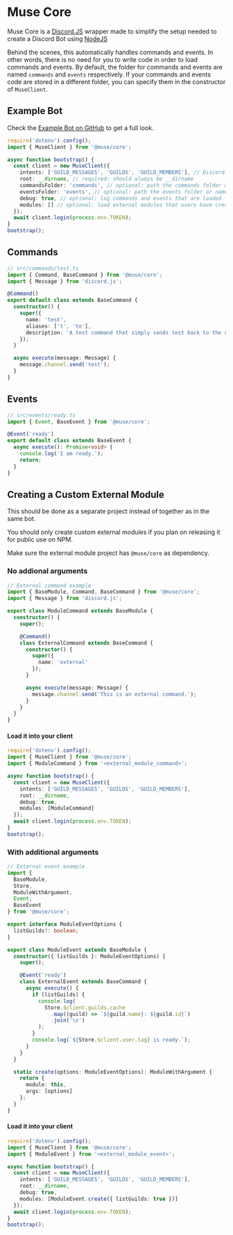 # Muse Core

Muse Core is a [Discord.JS](https://discord.js.org/) wrapper made to simplify the setup needed to create a Discord Bot using [NodeJS](https://nodejs.org/)

Behind the scenes, this automatically handles commands and events. In other words, there is no need for you to write code in order to load commands and events. By default, the folder for commands and events are named `commands` and `events` respectively. If your commands and events code are stored in a different folder, you can specify them in the constructor of `MuseClient`.

## Example Bot

Check the [Example Bot on GitHub](https://github.com/Spimy/muse/tree/main/example) to get a full look.

```ts
require('dotenv').config();
import { MuseClient } from '@muse/core';

async function bootstrap() {
  const client = new MuseClient({
    intents: ['GUILD_MESSAGES', 'GUILDS', 'GUILD_MEMBERS'], // Discord.JS requires intents for certain endpoint access
    root: __dirname, // required: should always be __dirname
    commandsFolder: 'commands', // optional: path the commands folder or name of the folder if located in src root
    eventsFolder: 'events', // optional: path the events folder or name of the folder if located in src root
    debug: true, // optional: log commands and events that are loaded
    modules: [] // optional: load external modules that users have created and published
  });
  await client.login(process.env.TOKEN);
}
bootstrap();
```

## Commands

```ts
// src/commands/test.ts
import { Command, BaseCommand } from '@muse/core';
import { Message } from 'discord.js';

@Command()
export default class extends BaseCommand {
  constructor() {
    super({
      name: 'test',
      aliases: ['t', 'te'],
      description: 'A test command that simply sends test back to the user.'
    });
  }

  async execute(message: Message) {
    message.channel.send('test');
  }
}
```

## Events

```ts
// src/events/ready.ts
import { Event, BaseEvent } from '@muse/core';

@Event('ready')
export default class extends BaseEvent {
  async execute(): Promise<void> {
    console.log('I am ready.');
    return;
  }
}
```

## Creating a Custom External Module

This should be done as a separate project instead of together as in the same bot.

You should only create custom external modules if you plan on releasing it for public use on NPM.

Make sure the external module project has `@muse/core` as dependency.

### No addional arguments

```ts
// External command example
import { BaseModule, Command, BaseCommand } from '@muse/core';
import { Message } from 'discord.js';

export class ModuleCommand extends BaseModule {
  constructor() {
    super();

    @Command()
    class ExternalCommand extends BaseCommand {
      constructor() {
        super({
          name: 'external'
        });
      }

      async execute(message: Message) {
        message.channel.send('This is an external command.');
      }
    }
  }
}
```

#### Load it into your client

```ts
require('dotenv').config();
import { MuseClient } from '@muse/core';
import { ModuleCommand } from '<external_module_command>';

async function bootstrap() {
  const client = new MuseClient({
    intents: ['GUILD_MESSAGES', 'GUILDS', 'GUILD_MEMBERS'],
    root: __dirname,
    debug: true,
    modules: [ModuleCommand]
  });
  await client.login(process.env.TOKEN);
}
bootstrap();
```

### With additional arguments

```ts
// External event example
import {
  BaseModule,
  Store,
  ModuleWithArgument,
  Event,
  BaseEvent
} from '@muse/core';

export interface ModuleEventOptions {
  listGuilds?: boolean;
}

export class ModuleEvent extends BaseModule {
  constructor({ listGuilds }: ModuleEventOptions) {
    super();

    @Event('ready')
    class ExternalEvent extends BaseCommand {
      async execute() {
        if (listGuilds) {
          console.log(
            Store.$client.guilds.cache
              .map((guild) => `${guild.name}: ${guild.id}`)
              .join('\n')
          );
        }
        console.log(`${Store.$client.user.tag} is ready.`);
      }
    }
  }

  static create(options: ModuleEventOptions): ModuleWithArgument {
    return {
      module: this,
      args: [options]
    };
  }
}
```

#### Load it into your client

```ts
require('dotenv').config();
import { MuseClient } from '@muse/core';
import { ModuleEvent } from '<external_module_event>';

async function bootstrap() {
  const client = new MuseClient({
    intents: ['GUILD_MESSAGES', 'GUILDS', 'GUILD_MEMBERS'],
    root: __dirname,
    debug: true,
    modules: [ModuleEvent.create({ listGuilds: true })]
  });
  await client.login(process.env.TOKEN);
}
bootstrap();
```
